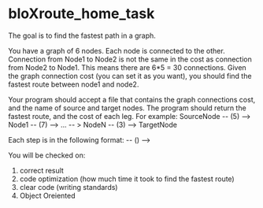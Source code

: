 # bloXroute_home_task

The goal is to find the fastest path in a graph.

You have a graph of 6 nodes. Each node is connected to the other. 
Connection from Node1 to Node2 is not the same in the cost as connection from Node2 to Node1. 
This means there are 6*5 = 30 connections.
Given the graph connection cost (you can set it as you want), you should find the fastest route between node1 and node2.

Your program should accept a file that contains the graph connections cost, and the name of source and target nodes.
The program should return the fastest route, and the cost of each leg.
For example: SourceNode -- (5) --> Node1 -- (7) -->  ... -- > NodeN -- (3) --> TargetNode

Each step is in the following format:
<node name> -- (<cost of the leg>) -->

You will be checked on:
1. correct result
2. code optimization (how much time it took to find the fastest route)
3. clear code (writing standards)
4. Object Oreiented 
